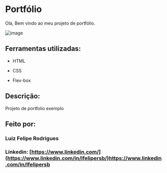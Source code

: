 # Portfólio 
Olá, Bem vindo ao meu projeto de portfólio.

![image](https://user-images.githubusercontent.com/77756047/211304452-220fedf0-f91b-490f-8a65-a60ce860bc5c.png)

## Ferramentas utilizadas:

* HTML

* CSS

* Flex-box

## Descrição:
Projeto de portfolio exemplo 

## Feito por:

### Luiz Felipe Rodrigues

### Linkedin: [https://www.linkedin.com/](https://www.linkedin.com/in/lfelipersb/)https://www.linkedin.com/in/lfelipersb

